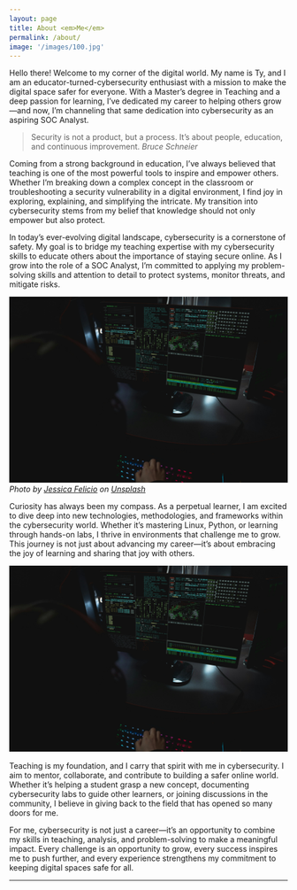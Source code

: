 ```yaml
---
layout: page
title: About <em>Me</em>
permalink: /about/
image: '/images/100.jpg'
---
```

Hello there!
Welcome to my corner of the digital world. My name is Ty, and I am an educator-turned-cybersecurity enthusiast with a mission to make the digital space safer for everyone. With a Master’s degree in Teaching and a deep passion for learning, I’ve dedicated my career to helping others grow—and now, I’m channeling that same dedication into cybersecurity as an aspiring SOC Analyst.

> Security is not a product, but a process. It’s about people, education, and continuous improvement.
> <cite>Bruce Schneier</cite>

Coming from a strong background in education, I’ve always believed that teaching is one of the most powerful tools to inspire and empower others. Whether I’m breaking down a complex concept in the classroom or troubleshooting a security vulnerability in a digital environment, I find joy in exploring, explaining, and simplifying the intricate. My transition into cybersecurity stems from my belief that knowledge should not only empower but also protect.

In today’s ever-evolving digital landscape, cybersecurity is a cornerstone of safety. My goal is to bridge my teaching expertise with my cybersecurity skills to educate others about the importance of staying secure online. As I grow into the role of a SOC Analyst, I’m committed to applying my problem-solving skills and attention to detail to protect systems, monitor threats, and mitigate risks.

![Friends](/images/102.jpg)
*Photo by [Jessica Felicio](https://unsplash.com/@jekafe) on [Unsplash](https://unsplash.com/photos/grayscale-photo-of-woman-standing-between-two-men-CT6G8Mz4grs)*

Curiosity has always been my compass. As a perpetual learner, I am excited to dive deep into new technologies, methodologies, and frameworks within the cybersecurity world. Whether it’s mastering Linux, Python, or learning through hands-on labs, I thrive in environments that challenge me to grow. This journey is not just about advancing my career—it’s about embracing the joy of learning and sharing that joy with others.

![Friends](/images/102.jpg)

Teaching is my foundation, and I carry that spirit with me in cybersecurity. I aim to mentor, collaborate, and contribute to building a safer online world. Whether it’s helping a student grasp a new concept, documenting cybersecurity labs to guide other learners, or joining discussions in the community, I believe in giving back to the field that has opened so many doors for me.

For me, cybersecurity is not just a career—it’s an opportunity to combine my skills in teaching, analysis, and problem-solving to make a meaningful impact. Every challenge is an opportunity to grow, every success inspires me to push further, and every experience strengthens my commitment to keeping digital spaces safe for all.


***
